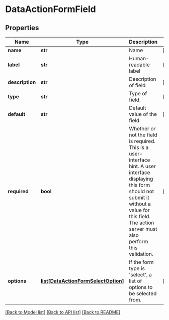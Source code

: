 # DataActionFormField

## Properties
Name | Type | Description | Notes
------------ | ------------- | ------------- | -------------
**name** | **str** | Name | [optional] 
**label** | **str** | Human-readable label | [optional] 
**description** | **str** | Description of field | [optional] 
**type** | **str** | Type of field. | [optional] 
**default** | **str** | Default value of the field. | [optional] 
**required** | **bool** | Whether or not the field is required. This is a user-interface hint. A user interface displaying this form should not submit it without a value for this field. The action server must also perform this validation. | [optional] 
**options** | [**list[DataActionFormSelectOption]**](DataActionFormSelectOption.md) | If the form type is &#39;select&#39;, a list of options to be selected from. | [optional] 

[[Back to Model list]](../README.md#documentation-for-models) [[Back to API list]](../README.md#documentation-for-api-endpoints) [[Back to README]](../README.md)


